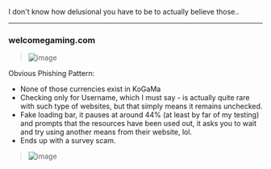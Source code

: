 
I don't know how delusional you have to be to actually believe those.. <br>


- - -
### welcomegaming.com

> ![image](https://github.com/user-attachments/assets/dd938e66-83fd-41da-8678-7de74a4651b7)

Obvious Phishing Pattern:

- None of those currencies exist in KoGaMa
- Checking only for Username, which I must say - is actually quite rare with such type of websites, but that simply means it remains unchecked.
- Fake loading bar, it pauses at around 44% (at least by far of my testing) and prompts that the resources have been used out, it asks you to wait and try using another means from their website, lol.
- Ends up with a survey scam.

> ![image](https://github.com/user-attachments/assets/554c1fe6-3286-42a8-ba7b-234af2c746b0)
